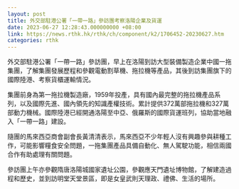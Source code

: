 ```yaml
---
layout: post
title: 外交部駐港公署「一帶一路」參訪團考察洛陽企業及貨運
date: 2023-06-27 12:28:43.000000000 +08:00
link: https://news.rthk.hk/rthk/ch/component/k2/1706452-20230627.htm
categories: rthk
---
```


外交部駐港公署「一帶一路」參訪團，早上在洛陽到訪大型裝備製造企業中國一拖集團，了解集團發展歷程和參觀電動割草機、拖拉機等產品，其後到訪集團旗下的國際陸港、考察貨櫃運輸情況。

集團前身為第一拖拉機製造廠，1959年投產，具有國內最完整的拖拉機產品系列，以及國際先進、國內領先的知識產權技術。累計提供372萬部拖拉機和327萬部動力機械。國際陸港已經開通洛陽至中亞、俄羅斯的國際貨運班列，協助當地融入「一帶一路」建設。

隨團的馬來西亞商會副會長黃清清表示，馬來西亞不少年輕人沒有興趣參與耕種工作，可能影響糧食安全問題，一拖集團產品具備自動化、無人駕駛功能，相信兩國合作有助處理有關問題。

參訪團上午亦參觀隋唐洛陽城國家遺址公園，參觀應天門遺址博物館，了解建造過程和歷史，並到訪明堂天堂景區，即是女皇武則天理政、禮佛、生活的場所。
